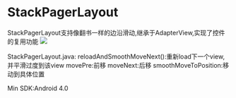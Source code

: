 # StackPagerLayout
StackPagerLayout支持像翻书一样的边沿滑动,继承于AdapterView,实现了控件的复用功能
<img 
	src="http://img.blog.csdn.net/20150107155312250?watermark/2/text/aHR0cDovL2Jsb2cuY3Nkbi5uZXQvSGVsbG9fX1plcm8=/font/5a6L5L2T/fontsize/400/fill/I0JBQkFCMA==/dissolve/70/gravity/Center"
/>

StackPagerLayout.java:
     reloadAndSmoothMoveNext():重新load下一个view,并平滑过度到该view
     movePre:前移
     moveNext:后移
     smoothMoveToPosition:移动到具体位置
     
Min SDK:Android 4.0 
